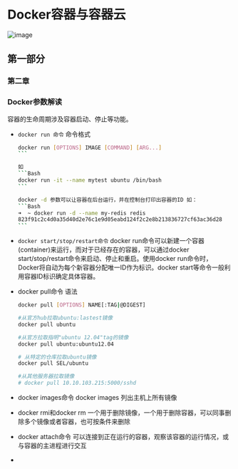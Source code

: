 # Docker容器与容器云

![image](https://github.com/johnxue2013/tools/blob/master/images/docker-2-1.png)


## 第一部分
### 第二章

### Docker参数解读
容器的生命周期涉及容器启动、停止等功能。
- `docker run 命令`
  命令格式
  ````Bash
  docker run [OPTIONS] IMAGE [COMMAND] [ARG...]
  ```

  如
  ```Bash
  docker run -it --name mytest ubuntu /bin/bash
  ```

  docker -d 参数可以让容器在后台运行，并在控制台打印出容器的ID 如：
  ```Bash
  ➜  ~ docker run -d --name my-redis redis
  823f91c2c4d0a35d40d2e76c1e9d05eabd124f2c2e8b213836727cf63ac36d28
  ```

- `docker start/stop/restart命令`
  docker run命令可以新建一个容器(container)来运行，而对于已经存在的容器，可以通过docker start/stop/restart命令来启动、停止和重启。使用docker run命令时，Docker将自动为每个新容器分配唯一ID作为标识。docker start等命令一般利用容器ID标识确定具体容器。

- docker pull命令
  语法
  ```Bash
  docker pull [OPTIONS] NAME[:TAG|@DIGEST]
  ```

  ```Bash
  #从官方hub拉取ubuntu:lastest镜像
  docker pull ubuntu

  #从官方拉取指明"ubuntu 12.04"tag的镜像
  docker pull ubuntu:ubuntu12.04

  # 从特定的仓库拉取ubuntu镜像
  docker pull SEL/ubuntu

  #从其他服务器拉取镜像
  # docker pull 10.10.103.215:5000/sshd
  ```

- docker images命令
  docker images 列出主机上所有镜像

- docker rmi和docker rm
  一个用于删除镜像，一个用于删除容器，可以同事删除多个镜像或者容器，也可按条件来删除

- docker attach命令
  可以连接到正在运行的容器，观察该容器的运行情况，或与容器的主进程进行交互

-
